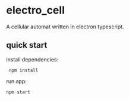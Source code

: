 # electro_cell

A cellular automat written in electron typescript.

## quick start

install dependencies:

     npm install

run app:

    npm start